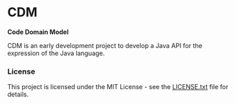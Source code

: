 # CDM

**Code Domain Model**

CDM is an early development project to develop a Java API for the expression of the Java language.

### License

This project is licensed under the MIT License - see the [LICENSE.txt](LICENSE.txt) file for details.